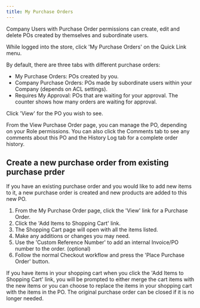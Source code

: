 ```yaml
---
title: My Purchase Orders
---
```


Company Users with Purchase Order permissions can create, edit and delete POs created by themselves and subordinate users.

While logged into the store, click 'My Purchase Orders' on the Quick Link menu.

By default, there are three tabs with different purchase orders:

*  My Purchase Orders: POs created by you.
*  Company Purchase Orders: POs made by subordinate users within your Company (depends on ACL settings).
*  Requires My Approval: POs that are waiting for your approval. The counter shows how many orders are waiting for approval.

Click 'View' for the PO you wish to see.

From the View Purchase Order page, you can manage the PO, depending on your Role permissions.
You can also click the Comments tab to see any comments about this PO and the History Log tab for a complete order history.

## Create a new purchase order from existing purchase prder

If you have an existing purchase order and you would like to add new items to it, a new purchase order is created and new products are added to this new PO.

1. From the My Purchase Order page, click the 'View' link for a Purchase Order.
1. Click the 'Add Items to Shopping Cart' link.
1. The Shopping Cart page will open with all the items listed.
1. Make any additions or changes you may need.
1. Use the 'Custom Reference Number' to add an internal Invoice/PO number to the order. (optional)
1. Follow the normal Checkout workflow and press the 'Place Purchase Order' button.

If you have items in your shopping cart when you click the 'Add Items to Shopping Cart' link, you will be prompted to either merge the cart items with the new items or you can choose to replace the items in your shopping cart with the items in the PO.
The original purchase order can be closed if it is no longer needed.

